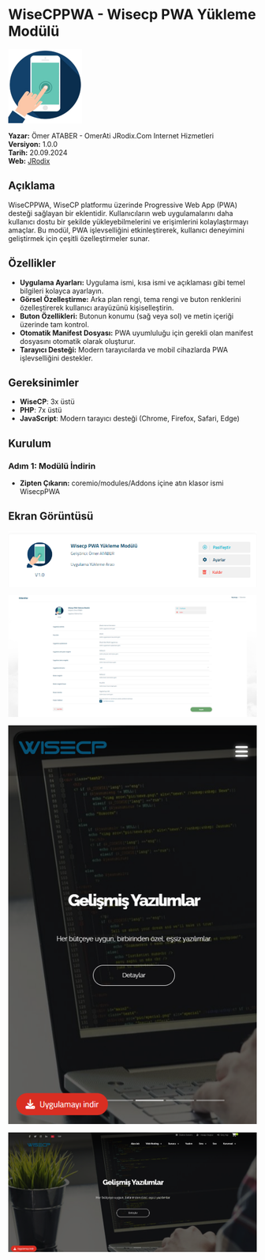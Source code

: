 # WiseCPPWA - Wisecp PWA Yükleme Modülü

![Logo](https://raw.githubusercontent.com/OmerAti/WisecpPWA/refs/heads/main/logo.png)

**Yazar:** Ömer ATABER - OmerAti JRodix.Com Internet Hizmetleri  
**Versiyon:** 1.0.0  
**Tarih:** 20.09.2024  
**Web:** [JRodix](https://www.jrodix.com)

## Açıklama

WiseCPPWA, WiseCP platformu üzerinde Progressive Web App (PWA) desteği sağlayan bir eklentidir. 
Kullanıcıların web uygulamalarını daha kullanıcı dostu bir şekilde yükleyebilmelerini ve erişimlerini kolaylaştırmayı amaçlar. 
Bu modül, PWA işlevselliğini etkinleştirerek, kullanıcı deneyimini geliştirmek için çeşitli özelleştirmeler sunar.

## Özellikler

- **Uygulama Ayarları:** Uygulama ismi, kısa ismi ve açıklaması gibi temel bilgileri kolayca ayarlayın.
- **Görsel Özelleştirme:** Arka plan rengi, tema rengi ve buton renklerini özelleştirerek kullanıcı arayüzünü kişiselleştirin.
- **Buton Özellikleri:** Butonun konumu (sağ veya sol) ve metin içeriği üzerinde tam kontrol.
- **Otomatik Manifest Dosyası:** PWA uyumluluğu için gerekli olan manifest dosyasını otomatik olarak oluşturur.
- **Tarayıcı Desteği:** Modern tarayıcılarda ve mobil cihazlarda PWA işlevselliğini destekler.

## Gereksinimler

- **WiseCP**: 3x üstü
- **PHP**: 7x üstü
- **JavaScript**: Modern tarayıcı desteği (Chrome, Firefox, Safari, Edge)

## Kurulum

### Adım 1: Modülü İndirin

- **Zipten Çıkarın:** coremio/modules/Addons içine atın klasor ismi WisecpPWA

## Ekran Görüntüsü

![Logo](https://raw.githubusercontent.com/OmerAti/WisecpPWA/refs/heads/main/pw1.png)

![Logo](https://raw.githubusercontent.com/OmerAti/WisecpPWA/refs/heads/main/pw2.png)

![Logo](https://raw.githubusercontent.com/OmerAti/WisecpPWA/refs/heads/main/pw3.png)

![Logo](https://raw.githubusercontent.com/OmerAti/WisecpPWA/refs/heads/main/pw4.png)


